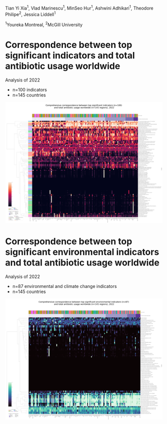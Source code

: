 Tian Yi Xia<sup>1</sup>, Vlad Marinescu<sup>1</sup>, MinSeo Hur<sup>1</sup>, Ashwini Adhikari<sup>1</sup>, Theodore Philipe<sup>2</sup>, Jessica Liddell<sup>1</sup>   

<sup>1</sup>Youreka Montreal, <sup>2</sup>McGill University

# Correspondence between top significant indicators and total antibiotic usage worldwide
Analysis of 2022
- n=100 indicators
- n=145 countries

![Clustermap of top 100 indicators](../visualizations/heatmap_top100.png)

# Correspondence between top significant environmental indicators and total antibiotic usage worldwide
Analysis of 2022
- n=87 environmental and climate change indicators
- n=145 countries

![Clustermap of 87 environmental indicators](../visualizations/heatmap_env.png)

